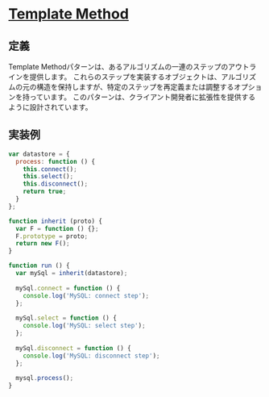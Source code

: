 # [Template Method](https://www.dofactory.com/javascript/design-patterns/template-method)

## 定義
Template Methodパターンは、あるアルゴリズムの一連のステップのアウトラインを提供します。
これらのステップを実装するオブジェクトは、アルゴリズムの元の構造を保持しますが、特定のステップを再定義または調整するオプションを持っています。
このパターンは、クライアント開発者に拡張性を提供するように設計されています。

## 実装例

```js
var datastore = {
  process: function () {
    this.connect();
    this.select();
    this.disconnect();
    return true;
  }
};

function inherit (proto) {
  var F = function () {};
  F.prototype = proto;
  return new F();
}

function run () {
  var mySql = inherit(datastore);
  
  mySql.connect = function () {
    console.log('MySQL: connect step');
  };
  
  mySql.select = function () {
    console.log('MySQL: select step');
  };
  
  mySql.disconnect = function () {
    console.log('MySQL: disconnect step');
  };
  
  mysql.process();
}
